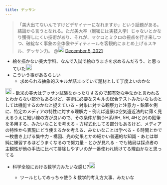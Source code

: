 ```yaml
---
title: デッサン
---
```



 > 
 > 「美大出てないんですけどデザイナーになれますか」という話題がある。結論から言うとなれる。ただ美大卒（厳密には実技入学）じゃないとかなり獲得しにくい技術があり、それが、マクロとミクロの視点を行き来しつつ、破綻なく事象の全体像やディティールを客観的にまとめ上げるスキル、デッサン力。
 > @<img src='https://scrapbox.io/api/pages/blu3mo-public/kugehajime/icon' alt='kugehajime.icon' height="19.5"/> [December 5, 2021](https://twitter.com/kugehajime/status/1467296786268450819?ref_src=twsrc%5Etfw)

* 絵を描かない美大学科、なんで入試で絵のうまさを求めるんだろう、と思っていた<img src='https://scrapbox.io/api/pages/blu3mo-public/blu3mo/icon' alt='blu3mo.icon' height="19.5"/>
* こういう事があるらしい
  * 求められる抽象的スキルが詰まっていて題材として丁度よいのかな

<img src='https://scrapbox.io/api/pages/blu3mo-public/axokxi/icon' alt='axokxi.icon' height="19.5"/>
- 欧米の美大はデッサン試験なかったりするので超有効な手法かと言われるとわからない部分もあるけど、美術に必要なスキルの総合テストみたいなものとしては機能するのかなと捉えている
    - 対象に対する観察力と注意力
    - 鉛筆を例に、特定のメディアの特性に対する理解力
        - 例えば遠景は空気遠近法的に薄く見えるうえに細い線の方が良いので、その条件が揃うH系(6H, 5H, 4Hとか)の鉛筆を多用する、みたいなことを考える
            - 方程式化してる部分もあるけど、メディアの特性から表現にどう使えるかを考える、みたいなことは学べる
    - ６時間とかで一枚書き上げる集中力
    - 構図、光の効果とかの細かい普遍的な知識
    - あとは単純に練習するほどうまくなるので努力量
    - とかが見れる
- でも結局は採点者の主観性が他の手法に比べて排除しやすいのが一番使われ続けてる理由かなと思ってる

* 科学全般における数学力みたいな感じ?<img src='https://scrapbox.io/api/pages/blu3mo-public/blu3mo/icon' alt='blu3mo.icon' height="19.5"/>

  * ツールとしてめっちゃ使う & 数学的考え方大事、みたいな

